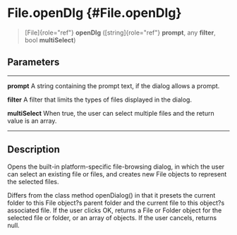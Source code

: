 File.openDlg {#File.openDlg}
============

> [File]{role="ref"} **openDlg** ([string]{role="ref"} **prompt**, any
> **filter**, bool **multiSelect**)

Parameters
----------

  ----------------- ----------------------------------------------------------
  **prompt**        A string containing the prompt text, if the dialog allows
                    a prompt.

  **filter**        A filter that limits the types of files displayed in the
                    dialog.

  **multiSelect**   When true, the user can select multiple files and the
                    return value is an array.
  ----------------- ----------------------------------------------------------

Description
-----------

Opens the built-in platform-specific file-browsing dialog, in which the
user can select an existing file or files, and creates new File objects
to represent the selected files.

Differs from the class method openDialog() in that it presets the
current folder to this File object?s parent folder and the current file
to this object?s associated file. If the user clicks OK, returns a File
or Folder object for the selected file or folder, or an array of
objects. If the user cancels, returns null.
